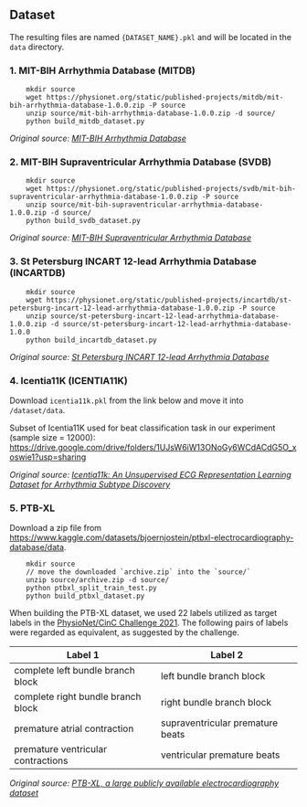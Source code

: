 ## Dataset
The resulting files are named `{DATASET_NAME}.pkl` and will be located in the `data` directory.

### 1. MIT-BIH Arrhythmia Database (MITDB)

```
    mkdir source
    wget https://physionet.org/static/published-projects/mitdb/mit-bih-arrhythmia-database-1.0.0.zip -P source
    unzip source/mit-bih-arrhythmia-database-1.0.0.zip -d source/
    python build_mitdb_dataset.py
```

*Original source: [MIT-BIH Arrhythmia Database](https://www.physionet.org/content/mitdb/1.0.0/)*


###  2. MIT-BIH Supraventricular Arrhythmia Database (SVDB)

```
    mkdir source
    wget https://physionet.org/static/published-projects/svdb/mit-bih-supraventricular-arrhythmia-database-1.0.0.zip -P source
    unzip source/mit-bih-supraventricular-arrhythmia-database-1.0.0.zip -d source/
    python build_svdb_dataset.py
```


*Original source: [MIT-BIH Supraventricular Arrhythmia Database](https://physionet.org/content/svdb/1.0.0/)*

### 3. St Petersburg INCART 12-lead Arrhythmia Database (INCARTDB)

```
    mkdir source
    wget https://physionet.org/static/published-projects/incartdb/st-petersburg-incart-12-lead-arrhythmia-database-1.0.0.zip -P source
    unzip source/st-petersburg-incart-12-lead-arrhythmia-database-1.0.0.zip -d source/st-petersburg-incart-12-lead-arrhythmia-database-1.0.0
    python build_incartdb_dataset.py
```

*Original source: [St Petersburg INCART 12-lead Arrhythmia Database](https://physionet.org/content/incartdb/1.0.0/)*


### 4. Icentia11K (ICENTIA11K)

Download `icentia11k.pkl` from the link below and move it into `/dataset/data`.

Subset of Icentia11K used for beat classification task in our experiment (sample size = 12000): https://drive.google.com/drive/folders/1UJsW6iW13ONoGy6WCdACdG5O_xoswie1?usp=sharing

*Original source: [Icentia11k: An Unsupervised ECG Representation Learning Dataset for Arrhythmia Subtype Discovery](https://academictorrents.com/details/af04abfe9a3c96b30e5dd029eb185e19a7055272)*


### 5. PTB-XL

Download a zip file from https://www.kaggle.com/datasets/bjoernjostein/ptbxl-electrocardiography-database/data.

```
    mkdir source
    // move the downloaded `archive.zip` into the `source/`
    unzip source/archive.zip -d source/
    python ptbxl_split_train_test.py
    python build_ptbxl_dataset.py
```

When building the PTB-XL dataset, we used 22 labels utilized as target labels in the [PhysioNet/CinC Challenge 2021](https://github.com/physionetchallenges/evaluation-2021/blob/main/dx_mapping_scored.csv).
The following pairs of labels were regarded as equivalent, as suggested by the challenge.

| Label 1                            | Label 2                          |
|------------------------------------|----------------------------------|
| complete left bundle branch block  | left bundle branch block         |
| complete right bundle branch block | right bundle branch block        |
| premature atrial contraction       | supraventricular premature beats |
| premature ventricular contractions | ventricular premature beats      |


*Original source: [PTB-XL, a large publicly available electrocardiography dataset](https://physionet.org/content/ptb-xl/1.0.3/)*
